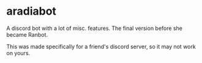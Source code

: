 # aradiabot
A discord bot with a lot of misc. features. The final version before she became Ranbot. 

This was made specifically for a friend's discord server, so it may not work on yours.
